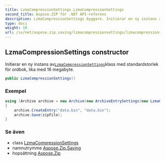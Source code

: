 ```yaml
---
title: LzmaCompressionSettings.LzmaCompressionSettings
second_title: Aspose.ZIP för .NET API-referens
description: LzmaCompressionSettings byggare. Initierar en ny instans avLzmaCompressionSettingsklass med standardstorlek för ordbok lika med 16 megabyte.
type: docs
weight: 10
url: /sv/net/aspose.zip.saving/lzmacompressionsettings/lzmacompressionsettings/
---
```

## LzmaCompressionSettings constructor

Initierar en ny instans av[`LzmaCompressionSettings`](../)klass med standardstorlek för ordbok, lika med 16 megabyte.

```csharp
public LzmaCompressionSettings()
```

### Exempel

```csharp
using (Archive archive = new Archive(new ArchiveEntrySettings(new LzmaCompressionSettings())))
{
    archive.CreateEntry("data.bin", "data.bin");
    archive.Save(zipFile);
}
```

### Se även

* class [LzmaCompressionSettings](../)
* namnutrymme [Aspose.Zip.Saving](../../lzmacompressionsettings/)
* hopsättning [Aspose.Zip](../../../)


